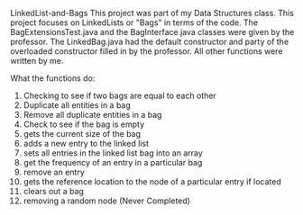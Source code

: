 LinkedList-and-Bags
This project was part of my Data Structures class. This project focuses on LinkedLists or "Bags" in terms of the code. The BagExtensionsTest.java and the BagInterface.java classes were given by the professor. The LinkedBag.java had the default constructor and party of the overloaded constructor filled in by the professor. All other functions were written by me.

What the functions do:
1. Checking to see if two bags are equal to each other
2. Duplicate all entities in a bag
3. Remove all duplicate entities in a bag
4. Check to see if the bag is empty
5. gets the current size of the bag
6. adds a new entry to the linked list
7. sets all entries in the linked list bag into an array
8. get the frequency of an entry in a particular bag
9. remove an entry
10. gets the reference location to the node of a particular entry if located
11. clears out a bag
12. removing a random node (Never Completed)

